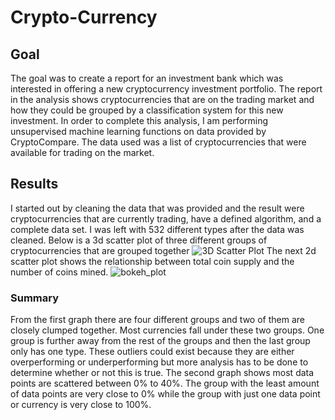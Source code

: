 # Crypto-Currency
## Goal
The goal was to create a report for an investment bank which was interested in offering a new cryptocurrency investment portfolio. The report in the analysis shows cryptocurrencies that are on the trading market and how they could be grouped by a classification system for this new investment. In order to complete this analysis, I am performing unsupervised machine learning functions on data provided by CryptoCompare. The data used was a list of cryptocurrencies that were available for trading on the market.
## Results  
I started out by cleaning the data that was provided and the result were cryptocurrencies that are currently trading, have a defined algorithm, and a complete data set. 
I was left with 532 different types after the data was cleaned. Below is a 3d scatter plot of three different groups of cryptocurrencies that are grouped together 
![3D Scatter Plot](https://user-images.githubusercontent.com/98357581/176793619-c60cb67a-b965-4de2-869f-2278ed28c8b0.png)
The next 2d scatter plot shows the relationship between total coin supply and the number of coins mined.
![bokeh_plot](https://user-images.githubusercontent.com/98357581/176793725-e409c5d7-b4cc-4981-b62f-e58250bc6e2c.png)
### Summary
From the first graph there are four different groups and two of them are closely clumped together. Most currencies fall under these two groups. One group is further away from the rest of the groups and then the last group only has one type. These outliers could exist because they are either overperforming or underperforming but more analysis has to be done to determine whether or not this is true.
The second graph shows most data points are scattered between 0% to 40%. The group with the least amount of data points are very close to 0% while the group with just one data point or currency is very close to 100%.
